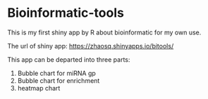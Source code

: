# Bioinformatic-tools
This is my first shiny app by R about bioinformatic for my own use.

The url of shiny app: https://zhaosq.shinyapps.io/bitools/

This app can be departed into three parts:


1. Bubble chart for miRNA gp
2. Bubble chart for enrichment
3. heatmap chart
